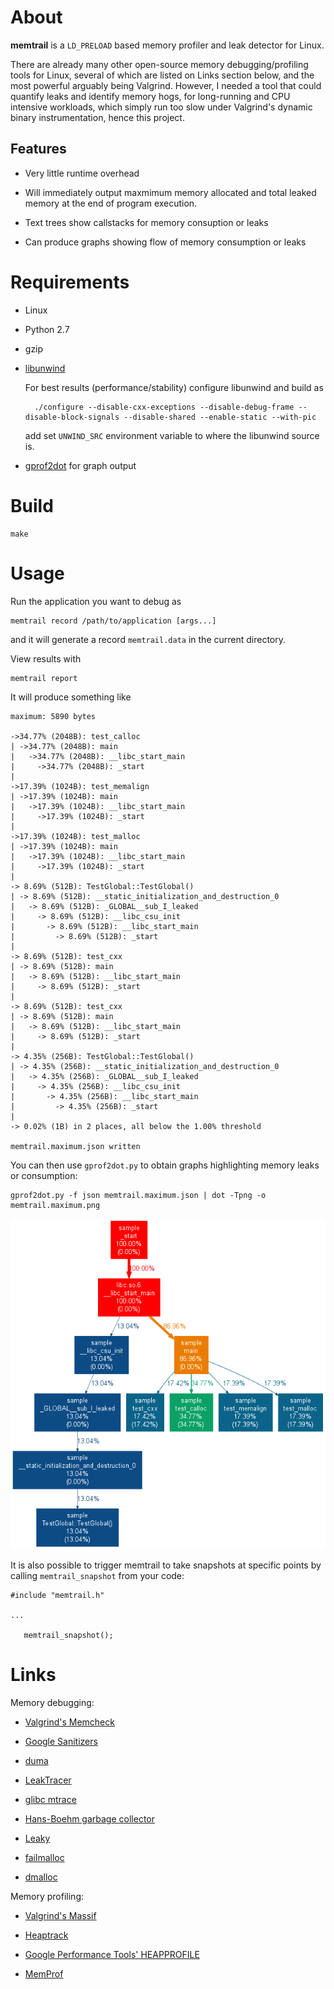 About
=====

**memtrail** is a `LD_PRELOAD` based memory profiler and leak detector for Linux.

There are already many other open-source memory debugging/profiling tools for
Linux, several of which are listed on Links section below, and the most
powerful arguably being Valgrind.  However, I needed a tool that could quantify
leaks and identify memory hogs, for long-running and CPU intensive workloads,
which simply run too slow under Valgrind's dynamic binary instrumentation,
hence this project.

Features
--------

* Very little runtime overhead

* Will immediately output maxmimum memory allocated and total leaked memory at
  the end of program execution.

* Text trees show callstacks for memory consuption or leaks

* Can produce graphs showing flow of memory consumption or leaks


Requirements
============

* Linux

* Python 2.7

* gzip

* [libunwind](http://www.nongnu.org/libunwind/)

  For best results (performance/stability) configure libunwind and build as

        ./configure --disable-cxx-exceptions --disable-debug-frame --disable-block-signals --disable-shared --enable-static --with-pic

  add set `UNWIND_SRC` environment variable to where the libunwind source is.

* [gprof2dot](https://github.com/jrfonseca/gprof2dot) for graph output


Build
=====

    make


Usage
=====

Run the application you want to debug as

    memtrail record /path/to/application [args...]

and it will generate a record  `memtrail.data` in the current
directory.

View results with

    memtrail report


It will produce something like


    maximum: 5890 bytes
    
    ->34.77% (2048B): test_calloc
    | ->34.77% (2048B): main
    |   ->34.77% (2048B): __libc_start_main
    |     ->34.77% (2048B): _start
    | 
    ->17.39% (1024B): test_memalign
    | ->17.39% (1024B): main
    |   ->17.39% (1024B): __libc_start_main
    |     ->17.39% (1024B): _start
    | 
    ->17.39% (1024B): test_malloc
    | ->17.39% (1024B): main
    |   ->17.39% (1024B): __libc_start_main
    |     ->17.39% (1024B): _start
    | 
    -> 8.69% (512B): TestGlobal::TestGlobal()
    | -> 8.69% (512B): __static_initialization_and_destruction_0
    |   -> 8.69% (512B): _GLOBAL__sub_I_leaked
    |     -> 8.69% (512B): __libc_csu_init
    |       -> 8.69% (512B): __libc_start_main
    |         -> 8.69% (512B): _start
    | 
    -> 8.69% (512B): test_cxx
    | -> 8.69% (512B): main
    |   -> 8.69% (512B): __libc_start_main
    |     -> 8.69% (512B): _start
    | 
    -> 8.69% (512B): test_cxx
    | -> 8.69% (512B): main
    |   -> 8.69% (512B): __libc_start_main
    |     -> 8.69% (512B): _start
    | 
    -> 4.35% (256B): TestGlobal::TestGlobal()
    | -> 4.35% (256B): __static_initialization_and_destruction_0
    |   -> 4.35% (256B): _GLOBAL__sub_I_leaked
    |     -> 4.35% (256B): __libc_csu_init
    |       -> 4.35% (256B): __libc_start_main
    |         -> 4.35% (256B): _start
    | 
    -> 0.02% (1B) in 2 places, all below the 1.00% threshold
    
    memtrail.maximum.json written

You can then use `gprof2dot.py` to obtain graphs highlighting memory leaks or
consumption:

    gprof2dot.py -f json memtrail.maximum.json | dot -Tpng -o memtrail.maximum.png

![Sample](sample.png)


It is also possible to trigger memtrail to take snapshots at specific points by
calling `memtrail_snapshot` from your code:

    #include "memtrail.h"
    
    ...
    
       memtrail_snapshot();


Links
=====

Memory debugging:

* [Valgrind's Memcheck](http://valgrind.org/docs/manual/mc-manual.html)

* [Google Sanitizers](https://github.com/google/sanitizers)

* [duma](http://duma.sourceforge.net/)

* [LeakTracer](http://www.andreasen.org/LeakTracer/)

* [glibc mtrace](http://www.gnu.org/s/hello/manual/libc/Allocation-Debugging.html)

* [Hans-Boehm garbage collector](http://www.hpl.hp.com/personal/Hans_Boehm/gc/leak.html)

* [Leaky](http://mxr.mozilla.org/mozilla/source/tools/leaky/leaky.html)

* [failmalloc](http://www.nongnu.org/failmalloc/)

* [dmalloc](http://dmalloc.com/)

Memory profiling:

* [Valgrind's Massif](http://valgrind.org/docs/manual/ms-manual.html)

* [Heaptrack](https://github.com/KDE/heaptrack)

* [Google Performance Tools' HEAPPROFILE](https://github.com/gperftools/gperftools)

* [MemProf](http://www.secretlabs.de/projects/memprof/)
